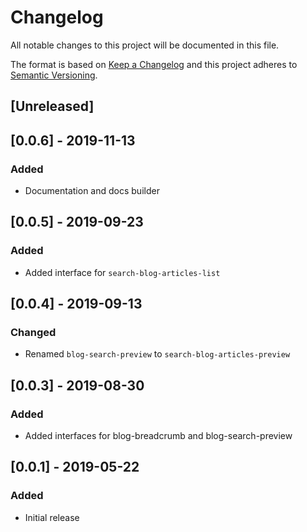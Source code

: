 # Changelog

All notable changes to this project will be documented in this file.

The format is based on [Keep a Changelog](http://keepachangelog.com/en/1.0.0/)
and this project adheres to [Semantic Versioning](http://semver.org/spec/v2.0.0.html).

## [Unreleased]

## [0.0.6] - 2019-11-13

### Added

- Documentation and docs builder

## [0.0.5] - 2019-09-23

### Added

- Added interface for `search-blog-articles-list`

## [0.0.4] - 2019-09-13

### Changed

- Renamed `blog-search-preview` to `search-blog-articles-preview`

## [0.0.3] - 2019-08-30

### Added

- Added interfaces for blog-breadcrumb and blog-search-preview

## [0.0.1] - 2019-05-22

### Added

- Initial release
